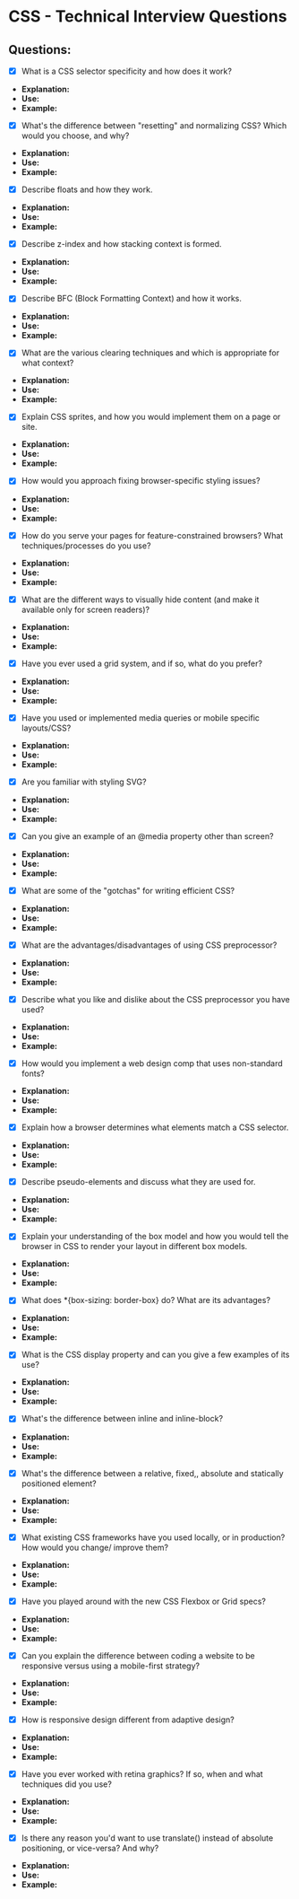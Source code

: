 # CSS - Technical Interview Questions

## Questions:

- [x] What is a CSS selector specificity and how does it work?
- **Explanation:**
- **Use:**
- **Example:**

- [x] What's the difference between "resetting" and normalizing CSS? Which would you choose, and why?
- **Explanation:**
- **Use:**
- **Example:**

- [x] Describe floats and how they work.
- **Explanation:**
- **Use:**
- **Example:**

- [x] Describe z-index and how stacking context is formed.
- **Explanation:**
- **Use:**
- **Example:**

- [x] Describe BFC (Block Formatting Context) and how it works.
- **Explanation:**
- **Use:**
- **Example:**

- [x] What are the various clearing techniques and which is appropriate for what context?
- **Explanation:**
- **Use:**
- **Example:**

- [x] Explain CSS sprites, and how you would implement them on a page or site.
- **Explanation:**
- **Use:**
- **Example:**

- [x] How would you approach fixing browser-specific styling issues?
- **Explanation:**
- **Use:**
- **Example:**

- [x] How do you serve your pages for feature-constrained browsers? What techniques/processes do you use?
- **Explanation:**
- **Use:**
- **Example:**

- [x] What are the different ways to visually hide content (and make it available only for screen readers)?
- **Explanation:**
- **Use:**
- **Example:**

- [x] Have you ever used a grid system, and if so, what do you prefer?
- **Explanation:**
- **Use:**
- **Example:**

- [x] Have you used or implemented media queries or mobile specific layouts/CSS?
- **Explanation:**
- **Use:**
- **Example:**

- [x] Are you familiar with styling SVG?
- **Explanation:**
- **Use:**
- **Example:**

- [x] Can you give an example of an @media property other than screen?
- **Explanation:**
- **Use:**
- **Example:**

- [x] What are some of the "gotchas" for writing efficient CSS?
- **Explanation:**
- **Use:**
- **Example:**

- [x] What are the advantages/disadvantages of using CSS preprocessor?
- **Explanation:**
- **Use:**
- **Example:**

- [x] Describe what you like and dislike about the CSS preprocessor you have used?
- **Explanation:**
- **Use:**
- **Example:**

- [x] How would you implement a web design comp that uses non-standard fonts?
- **Explanation:**
- **Use:**
- **Example:**

- [x] Explain how a browser determines what elements match a CSS selector.
- **Explanation:**
- **Use:**
- **Example:**

- [x] Describe pseudo-elements and discuss what they are used for.
- **Explanation:**
- **Use:**
- **Example:**

- [x] Explain your understanding of the box model and how you would tell the browser in CSS to render your layout in different box models.
- **Explanation:**
- **Use:**
- **Example:**

- [x] What does *{box-sizing: border-box} do? What are its advantages?
- **Explanation:**
- **Use:**
- **Example:**

- [x] What is the CSS display property and can you give a few examples of its use?
- **Explanation:**
- **Use:**
- **Example:**

- [x] What's the difference between inline and inline-block?
- **Explanation:**
- **Use:**
- **Example:**

- [x] What's the difference between a relative, fixed,, absolute and statically positioned element?
- **Explanation:**
- **Use:**
- **Example:**

- [x] What existing CSS frameworks have you used locally, or in production? How would you change/ improve them?
- **Explanation:**
- **Use:**
- **Example:**

- [x] Have you played around with the new CSS Flexbox or Grid specs?
- **Explanation:**
- **Use:**
- **Example:**

- [x] Can you explain the difference between coding a website to be responsive versus using a mobile-first strategy?
- **Explanation:**
- **Use:**
- **Example:**

- [x] How is responsive design different from adaptive design?
- **Explanation:**
- **Use:**
- **Example:**

- [x] Have you ever worked with retina graphics? If so, when and what techniques did you use?
- **Explanation:**
- **Use:**
- **Example:**

- [x] Is there any reason you'd want to use translate() instead of absolute positioning, or vice-versa? And why?
- **Explanation:**
- **Use:**
- **Example:**